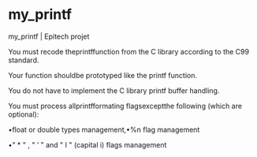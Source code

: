 # my_printf
my_printf | Epitech projet

You must recode theprintffunction from the C library according to the C99 standard. 

Your function shouldbe prototyped like the printf function.

You do not have to implement the C library printf buffer handling.

You must process allprintfformating flagsexceptthe following (which are optional):

•float or double types management,•%n flag management

•" * " , " ’ " and " I " (capital i) flags management

